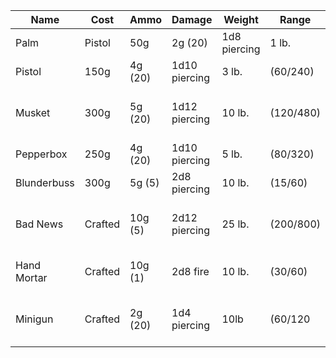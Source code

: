 
|Name|	Cost|	Ammo	|Damage|	Weight|	Range|	Properties|
|---|---|---|---|---|---|---|
|Palm| Pistol	|50g	|2g (20)	|1d8 piercing	|1 lb.	|(40/160)	| Light, reload 1, misfire 1|
|Pistol	|150g	|4g (20)	|1d10 piercing	|3 lb.	|(60/240)	|Reload 4, misfire 1|
|Musket	|300g	|5g (20)	|1d12 piercing|	10 lb.|	(120/480)|	Two-handed, reload 1, misfire 2|
|Pepperbox|	250g	|4g (20)	|1d10 piercing|	5 lb.|	(80/320)	|Reload 6, misfire 2|
|Blunderbuss	|300g	|5g (5)|	2d8 piercing	|10 lb.	|(15/60)	|Reload 1, misfire 2|
|Bad News|Crafted	|10g (5)|	2d12 piercing	|25 lb.|	(200/800)	|Two-handed, reload 1, misfire 3|
|Hand Mortar|	Crafted	|10g (1)|	2d8 fire	|10 lb.	|(30/60)	|Reload 1, misfire 3, explosive|
|Minigun|Crafted|2g (20)|1d4 piercing|10lb|(60/120|Reload 20, Two handed, misfire 1|

